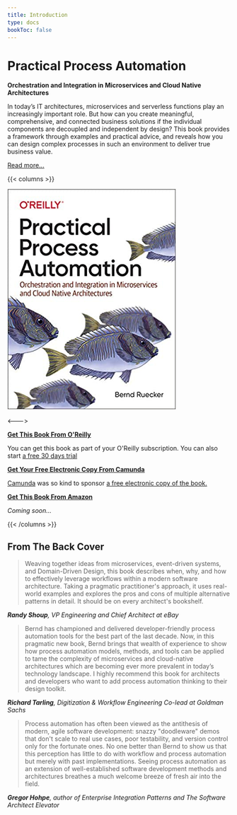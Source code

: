 ```yaml
---
title: Introduction
type: docs
bookToc: false
---
```


# Practical Process Automation

**Orchestration and Integration in Microservices and Cloud Native Architectures**

In today’s IT architectures, microservices and serverless functions play an increasingly important role. But how can you create meaningful, comprehensive, and connected business solutions if the individual components are decoupled and independent by design? This book provides a framework through examples and practical advice, and reveals how you can design complex processes in such an environment to deliver true business value.

[Read more...](/docs/content/)


{{< columns >}}

![Cover](/images/cover-big.jpg)

<--->


[**Get This Book From O'Reilly**](https://learning.oreilly.com/library/view/practical-process-automation/9781492061441/)

You can get this book as part of your O'Reilly subscription. You can also start [a free 30 days trial](https://learning.oreilly.com/get-learning/?code=PPAER20)

[**Get Your Free Electronic Copy From Camunda**](https://page.camunda.com/wp-practical-process-automation-book-early-release?utm_medium=referral&utm_source=processautomationbook)

[Camunda](https://camunda.com/) was so kind to sponsor [a free electronic copy of the book.](https://page.camunda.com/wp-practical-process-automation-book-early-release?utm_medium=referral&utm_source=processautomationbook)


[**Get This Book From Amazon**](https://www.amazon.com/Practical-Process-Automation-Orchestration-Microservices/dp/149206145X)

*Coming soon...*



{{< /columns >}}



## From The Back Cover

> Weaving together ideas from microservices, event-driven systems, and Domain-Driven Design, this book describes when, why, and how to effectively leverage workflows within a modern software architecture. Taking a pragmatic practitioner's approach, it uses real-world examples and explores the pros and cons of multiple alternative patterns in detail. It should be on every architect's bookshelf.

***Randy Shoup**, VP Engineering and Chief Architect at eBay*

> Bernd has championed and delivered developer-friendly process automation tools for the best part of the last decade. Now, in this pragmatic new book, Bernd brings that wealth of experience to show how process automation models, methods, and tools can be applied to tame the complexity of microservices and cloud-native architectures which are becoming ever more prevalent in today’s technology landscape. I highly recommend this book for architects and developers who want to add process automation thinking to their design toolkit.
 
***Richard Tarling**, Digitization & Workflow Engineering Co-lead at Goldman Sachs*

> Process automation has often been viewed as the antithesis of modern, agile software development: snazzy "doodleware" demos that don't scale to real use cases, poor testability, and version control only for the fortunate ones. No one better than Bernd to show us that this perception has little to do with workflow and process automation but merely with past implementations. Seeing process automation as an extension of well-established software development methods and architectures breathes a much welcome breeze of fresh air into the field.

***Gregor Hohpe**, author of Enterprise Integration Patterns and The Software Architect Elevator*



